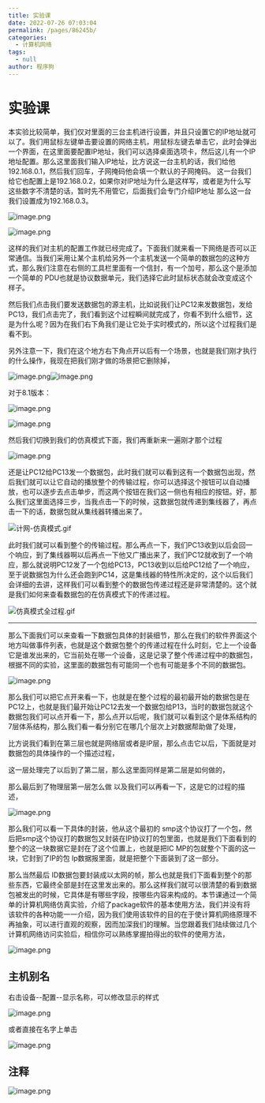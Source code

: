 ```yaml
---
title: 实验课
date: 2022-07-26 07:03:04
permalink: /pages/86245b/
categories:  
  - 计算机网络
tags: 
  - null
author: 程序狗
---
```

# 实验课


本实验比较简单，我们仅对里面的三台主机进行设置，并且只设置它的IP地址就可以了。我们用鼠标左键单击要设置的网络主机，用鼠标左键去单击它，此时会弹出一个界面，在这里面要配置IP地址，我们可以选择桌面选项卡，然后这儿有一个IP地址配置。那么这里面我们输入IP地址，比方说这一台主机的话，我们给他192.168.0.1，然后我们回车，子网掩码他会填一个默认的子网掩码。
这一台我们给它也配置上是192.168.0.2，如果你对IP地址为什么是这样写，或者是为什么写这些数字不清楚的话，暂时先不用管它，后面我们会专门介绍IP地址
那么这一台我们设置成为192.168.0.3。

![image.png](assets/image-20211221202953-sczi9om.png)

![image.png](assets/image-20211221203027-p02yq7n.png)



这样的我们对主机的配置工作就已经完成了。下面我们就来看一下网络是否可以正常通信。当我们采用让某个主机给另外一个主机发送一个简单的数据包的这种方式，那么我们注意在右侧的工具栏里面有一个信封，有一个加号，那么这个是添加一个简单的 PDU也就是协议数据单元，我们选择它此时鼠标状态就会改变成这个样子。


然后我们点击我们要发送数据包的源主机，比如说我们让PC12来发数据包，发给PC13，我们点击完了，我们看到这个过程瞬间就完成了，你看不到什么细节，这是为什么呢？因为在我们右下角我们是让它处于实时模式的，所以这个过程我们是看不到。

另外注意一下，我们在这个地方右下角点开以后有一个场景，也就是我们刚才执行的什么操作，我现在把我们刚才做的场景把它删除掉，

![image.png](assets/image-20211221203655-4jzfrye.png)![image.png](assets/image-20211221204402-9u8vd78.png)



对于8.1版本：

![image.png](assets/image-20211221203901-gtcfceg.png)

![image.png](assets/image-20211221203942-j74hnrw.png)





然后我们切换到我们的仿真模式下面，我们再重新来一遍刚才那个过程

![image.png](assets/image-20211221204643-gzvpvg8.png)



还是让PC12给PC13发一个数据包，此时我们就可以看到这有一个数据包出现，然后我们就可以让它自动的播放整个的传输过程，你可以选择这个按钮可以自动播放，也可以逐步去点击单步，而这两个按钮在我们这一侧也有相应的按钮。好，那么我们这里面选择三步，当我点击一下的时候，这数据包就传递到集线器了，再点击一下的话，数据包就从集线器转播出来了。

![计网-仿真模式.gif](assets/计网-仿真模式-20211221204817-1mvsmml.gif)

此时我们就可以看到整个的传输过程。那么再点一下，我们PC13收到以后会回一个响应，到了集线器啊以后再点一下他又广播出来了，我们PC12就收到了一个响应，那么就说明PC12发了一个包给PC13，PC13收到以后给PC12给了一个响应，至于说数据包为什么还会跑到PC14，这是集线器的特性所决定的，这个以后我们会详细的去讲，这样我们可以看到整个的数据包传递过程还是非常清楚的。这个就是我们如何来查看数据包的在仿真模式下的传递过程。

![仿真模式全过程.gif](assets/仿真模式全过程-20211221205129-ue8mr9g.gif)









---

那么下面我们可以来查看一下数据包具体的封装细节，那么在我们的软件界面这个地方叫做事件列表，也就是这个数据包整个的传递过程在什么时刻，它上一个设备它是谁发出来的，它当前处在哪一个设备，这是记录了整个传递过程中的数据包，根据不同的实验，这里面的数据包有可能同一个也有可能是多个不同的数据包。

![image.png](assets/image-20211221213431-e0d3bq7.png)



那么我们可以把它点开来看一下，也就是在整个过程的最初最开始的数据包是在PC12上，也就是我们最开始让PC12去发一个数据包给P13，当时的数据包就这个数据包我们可以点开看一下，那么点开以后呢，我们就可以看到这个是体系结构的7层体系结构，那么我们看一看分别它在哪几个层次上对数据帮助做了处理，

比方说我们看到在第三层也就是网络层或者是IP层，那么点击它以后，下面就是对数据包的具体操作的一个描述过程，

这一层处理完了以后到了第二层，那么这里面同样是第二层是如何做的，

那么最后到了物理层第一层怎么做
以及我们可以再看一下，这是它的过程的描述，

![image.png](assets/image-20211221213515-us85r1v.png)




那么我们可以看一下具体的封装，他从这个最初的 smp这个协议打了一个包，然后把smp这个协议打的数据包又封装在IP协议打的包里面，也就是我们下面看到的整个的这一块数据它是封在了这个位置上，也就是把IC MP的包就整个下面的这一块，它封到了IP的包 Ip数据报里面，就是把整个下面装到了这一部分。

那么当然最后 ID数据包要封装成以太网的帧，那么也就是我们下面看到整个的那些东西，它最终全部是封在这里发出来的。那么这样我们就可以很清楚的看到数据包被发出的时候，它具体是有哪些字段，按哪些内容来构成的。本节课通过一个简单的计算机网络仿真实验，介绍了package软件的基本使用方法，我们并没有将该软件的各种功能一一介绍，因为我们使用该软件的目的在于使计算机网络原理不再抽象，可以进行直观的观察，因而加深我们的理解。当您跟着我们陆续做过几个计算机网络访问实验后，相信你可以熟练掌握拍得出的软件的使用方法，

![image.png](assets/image-20211221213628-g6lhw1x.png)




## 主机别名

右击设备--配置--显示名称，可以修改显示的样式

![image.png](assets/image-20211227205329-no6d90q.png)


或者直接在名字上单击

![image.png](assets/image-20211227205431-adk51h2.png)




## 注释

![image.png](assets/image-20211227221735-vjrbu96.png)